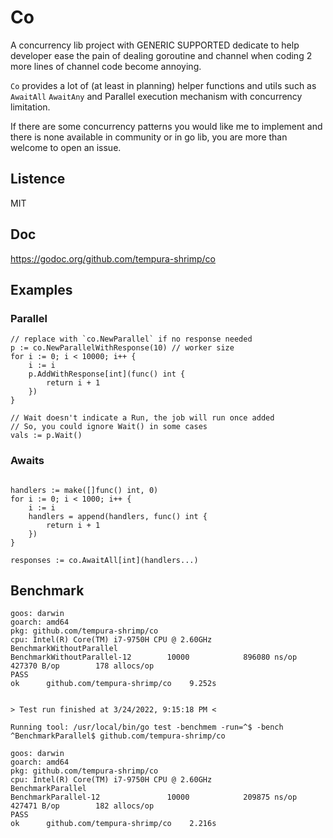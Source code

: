 # Co

A concurrency lib project with GENERIC SUPPORTED dedicate to help developer ease the pain of dealing goroutine and
channel when coding 2 more lines of channel code become annoying.

`Co` provides a lot of (at least in planning) helper functions and utils such as `AwaitAll` `AwaitAny` and
Parallel execution mechanism with concurrency limitation.

If there are some concurrency patterns you would like me to implement and there is none available in
community or in go lib, you are more than welcome to open an issue.

## Listence

MIT

## Doc

https://godoc.org/github.com/tempura-shrimp/co

## Examples

### Parallel

```golang
// replace with `co.NewParallel` if no response needed
p := co.NewParallelWithResponse(10) // worker size
for i := 0; i < 10000; i++ {
    i := i
    p.AddWithResponse[int](func() int {
        return i + 1
    })
}

// Wait doesn't indicate a Run, the job will run once added
// So, you could ignore Wait() in some cases
vals := p.Wait()
```

### Awaits

```golang

handlers := make([]func() int, 0)
for i := 0; i < 1000; i++ {
    i := i
    handlers = append(handlers, func() int {
        return i + 1
    })
}

responses := co.AwaitAll[int](handlers...)
```

## Benchmark

```
goos: darwin
goarch: amd64
pkg: github.com/tempura-shrimp/co
cpu: Intel(R) Core(TM) i7-9750H CPU @ 2.60GHz
BenchmarkWithoutParallel
BenchmarkWithoutParallel-12        10000            896080 ns/op          427370 B/op        178 allocs/op
PASS
ok      github.com/tempura-shrimp/co    9.252s


> Test run finished at 3/24/2022, 9:15:18 PM <

Running tool: /usr/local/bin/go test -benchmem -run=^$ -bench ^BenchmarkParallel$ github.com/tempura-shrimp/co

goos: darwin
goarch: amd64
pkg: github.com/tempura-shrimp/co
cpu: Intel(R) Core(TM) i7-9750H CPU @ 2.60GHz
BenchmarkParallel
BenchmarkParallel-12               10000            209875 ns/op          427471 B/op        182 allocs/op
PASS
ok      github.com/tempura-shrimp/co    2.216s
```
